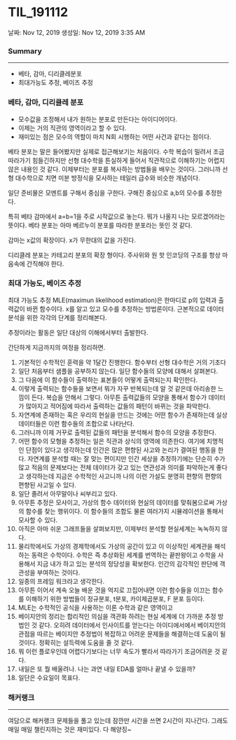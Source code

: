 # TIL_191112

날짜: Nov 12, 2019
생성일: Nov 12, 2019 3:35 AM

### Summary

---

- 베타, 감마, 디리클레분포
- 최대가능도 추정, 베이즈 추정

### 베타, 감마, 디리클레 분포

- 모수값을 조정해서 내가 원하는 분포로 만든다는 아이디어이다.
- 이제는 거의 직관의 영역이라고 할 수 있다.
- 재미있는 점은 모수의 역할이 마치 N회 시행하는 어떤 사건과 같다는 점이다.

베타 분포는 말은 들어봤지만 실제로 접근해보기는 처음이다. 수학 복습이 밀려서 조금 따라가기 힘들긴하지만 선형 대수학을 튼실하게 들어서 직관적으로 이해하기는 어렵지 않은 내용인 것 같다. 이제부터는 분포를 복사하는 방법들을 배우는 것이다. 그러니까 선형 대수학으로 치면 미분 방정식을 모사하는 테일러 급수와 비슷한 개념이다.

일단 준비물은 모멘트를 구해서 중심을 구한다. 구해진 중심으로 a,b의 모수를 추정한다. 

특히 베타 감마에서 a=b=1을 주로 시작값으로 놓는다. 뭐가 나올지 나는 모르겠어라는 뜻이다. 베타 분포는 아마 베르누이 분포를 따라한 분포라는 뜻인 것 같다.

감마는 x값의 확장이다. x가 무한대의 값을 가진다.

디리클레 분포는 카테고리 분포의 확장 형이다. 주사위와 원 핫 인코딩의 구조를 항상 마음속에 간직해야 한다.

### 최대 가능도, 베이즈 추정

최대 가능도 추정 MLE(maximun likelihood estimation)은 한마디로 p의 입력과 출력값이 바뀐 함수이다. x를 알고 있고 모수를 추정하는 방법론이다. 근본적으로 데이터 분석을 위한 각각의 단계를 정리해본다. 

추정이라는 활동은 일단 대상의 이해에서부터 출발한다.

간단하게 지금까지의 여정을 정리하면.

1. 기본적인 수학적인 훈력을 약 1달간 진행한다. 함수부터 선형 대수학은 거의 기초다
2. 일단 처음부터 샘플을 공부하지 않는다. 일단 함수들의 모양에 대해서 살펴본다.
3. 그 다음에 이 함수들이 출력하는 표본들이 어떻게 출력되는지 확인한다.
4. 이렇게 출력되는 함수들을 보면서 뭐가 자꾸 반복되는데 알 것 같은데 아리송한 느낌이 든다. 복습을 안해서 그렇다. 아무튼 출력값들의 모양을 통해서 함수가 데이터가 많아지고 적어짐에 따라서 출력하는 값들의 패턴이 바뀌는 것을 파악한다.
5. 자연계에 존재하는 혹은 우리의 현실을 만드는 것에는 어떤 함수가 존재하는데 실상 데이터들은 이런 함수들의 조합으로 나타난다.
6. 그러니까 이제 거꾸로 출력된 값들의 패턴을 분석해서 함수의 모양을 추정한다.
7. 어떤 함수의 모형을 추정하는 일은 직관과 상식의 영역에 의존한다. 여기에 치명적인 단점이 있다고 생각하는데 인간은 많은 편향된 사고와 논리가 결여된 행동을 한다. 자연계를 분석할 때는 잘 맞는 편이지만 인간 세상을 추정하기에는 단순히 수가 많고 적음의 문제보다는 전체 데이터가 갖고 있는 연관성과 의미를 파악하는게 좋다고 생각하는데 지금은 수학적인 사고니까 나의 이런 가설도 분명히 편향의 편향의 편향된 사고일 수 있다.
8. 일단 졸려서 아무말이나 씨부리고 있다.
9. 아무튼 추정은 모사이고, 가상의 함수 데이터와 현실의 데이터를 맞춰봄으로써 가상의 함수를 찾는 행위이다. 이 함수들의 조합도 물론 여러가지 시뮬레이션을 통해서 모사할 수 있다.
10. 아직은 아마 쉬운 그래프들을 살펴보지만, 이제부터 분석할 현실세계는 녹녹하지 않다.
11. 물리학에서도 가상의 경제학에서도 가상의 공간이 있고 이 이상적인 세계관을 해석하는 동력은 수학이다. 수학은 즉 추상화된 세계를 번역하는 끝판왕이고 수학을 사용해서 지금 내가 하고 있는 분석의 정당성을 확보한다. 인간의 감각적인 판단에 객관성을 부여하는 것이다.
12. 일종의 프레임 워크라고 생각한다.
13. 아무튼 이어서 계속 오늘 배운 것을 억지로 끄집어내면 이런 함수들을 이끄는 함수를 이해하기 위한 방법들이 정규분포, t분포, 카이제곱분포, F 분포 등이다.
14. MLE는 수학적인 공식을 사용하는 이론 수학과 같은 영역이고
15. 베이지안의 정리는 합리적인 의심을 객관화 하려는 현실 세계에 더 가까운 추정 방법인 것 같다. 오히려 데이터에서 인사이트를 얻는다는 아이디에서에서 베이지안의 관점을 따르는 베이지안 추정법이 복잡하고 어려운 문제들을 해결하는데 도움이 될 것이다. 정확히는 설득력에 도움을 줄 것 같다.
16. 뭐 이런 플로우인데 어렵다기보다는 너무 속도가 빨라서 따라가기 조금어려운 것 같다.
17. 내일은 또 뭘 배울려나. 나는 과연 내일 EDA를 얼마나 끝낼 수 있을까?
18. 일단은 수요일이 목표다.

### 해커랭크

---

여담으로 해커랭크 문제들을 풀고 있는데 잠깐만 시간을 쓰면 2시간이 지나간다. 그래도 매일 매일 챌린지하는 것은 재미있다. 다 해양징~